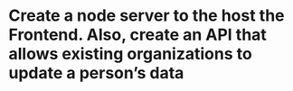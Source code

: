 # Create a node server to the host the Frontend. Also, create an API that allows existing organizations to update a person’s data